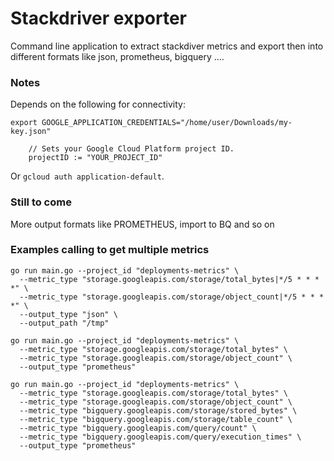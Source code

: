 # Stackdriver exporter

Command line application to extract stackdiver metrics and export then into different formats like json, prometheus, bigquery ....

### Notes

Depends on the following for connectivity:

```
export GOOGLE_APPLICATION_CREDENTIALS="/home/user/Downloads/my-key.json"
```

```
	// Sets your Google Cloud Platform project ID.
	projectID := "YOUR_PROJECT_ID"
```

Or `gcloud auth application-default`.

### Still to come

More output formats like PROMETHEUS, import to BQ and so on

### Examples calling to get multiple metrics

```
go run main.go --project_id "deployments-metrics" \
  --metric_type "storage.googleapis.com/storage/total_bytes|*/5 * * * *" \
  --metric_type "storage.googleapis.com/storage/object_count|*/5 * * * *" \
  --output_type "json" \
  --output_path "/tmp"
```

```
go run main.go --project_id "deployments-metrics" \
  --metric_type "storage.googleapis.com/storage/total_bytes" \
  --metric_type "storage.googleapis.com/storage/object_count" \
  --output_type "prometheus"
```

```
go run main.go --project_id "deployments-metrics" \
  --metric_type "storage.googleapis.com/storage/total_bytes" \
  --metric_type "storage.googleapis.com/storage/object_count" \
  --metric_type "bigquery.googleapis.com/storage/stored_bytes" \
  --metric_type "bigquery.googleapis.com/storage/table_count" \
  --metric_type "bigquery.googleapis.com/query/count" \
  --metric_type "bigquery.googleapis.com/query/execution_times" \
  --output_type "prometheus"
```
